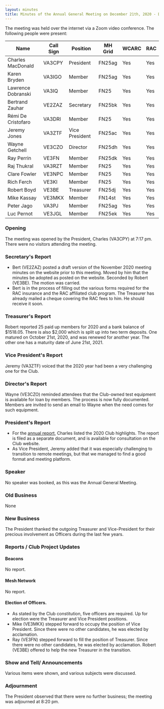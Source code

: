 ```yaml
---
layout: minutes
title: Minutes of the Annual General Meeting on December 21th, 2020 - DRAFT
---
```

The meeting was held over the internet via a Zoom video conference.
The following people were present:

| Name                   | Call Sign  | Position         | MH Grid | WCARC | RAC |
|------------------------|------------|------------------|---------|-------|-----|
| Charles MacDonald      | VA3CPY     | President        | FN25ag  | Yes   | Yes |
| Karen Bryden           | VA3IGO     | Member           | FN25ag  | Yes   | Yes |
| Lawrence Dobranski     | VA3IQ      | Member           | FN25    | Yes   | Yes |
| Bertrand Zauhar        | VE2ZAZ     | Secretary        | FN25bk  | Yes   | Yes |
| Rémi De Cristofaro     | VA3DRI     | Member           | FN25    | Yes   | Yes |    
| Jeremy Jones           | VA3ZTF     | Vice President   | FN25ac  | Yes   | Yes |
| Wayne Getchell         | VE3CZO     | Director         | FN25dh  | Yes   | Yes |
| Ray Perrin             | VE3FN      | Member           | FN25dk  | Yes   | Yes |
| Raj Thukral            | VA3RZT     | Member           | FN25    | Yes   | Yes |
| Clare Fowler           | VE3NPC     | Member           | FN25    | Yes   | Yes |
| Rich Ferch             | VE3KI      | Member           | FN25    | Yes   | Yes |
| Robert Boyd            | VE3BE      | Treasurer        | FN25dj  | Yes   | Yes |
| Mike Kassay            | VE3MKX     | Member           | FN14st  | Yes   | Yes |
| Peter Jago             | VA3PJ      | Member           | FN25ag  | Yes   | Yes |
| Luc Pernot             | VE3JGL     | Member           | FN25ek  | Yes   | Yes |


### Opening
The meeting was opened by the President, Charles (VA3CPY) at 7:17 pm.
There were no visitors attending the meeting.

### Secretary's Report  
- Bert (VE2ZAZ) posted a draft version of the November 2020 meeting minutes on the website prior to this meeting. Moved by him that the minutes be adopted as posted on the website. Seconded by Robert (VE3BE). The motion was carried.
- Bert is in the process of filling out the various forms required for the RAC insurance and the RAC affiliated club program. The Treasurer has already mailed a cheque covering the RAC fees to him. He should receive it soon.

### Treasurer's Report
Robert reported 25 paid up members for 2020 and a bank balance of $1518.05. There is also $2,000 which is split up into two term deposits. One matured on October 21st, 2020, and was renewed for another year. The other one has a maturity date of June 21st, 2021.

### Vice President's Report
Jeremy (VA3ZTF) voiced that the 2020 year had been a very challenging one for the Club.

### Director's Report
Wayne (VE3CZO) reminded attendees that the Club-owned test equipment is available for loan by members. The process is now fully documented. Members are invited to send an email to Wayne when the need comes for such equipment.

### President's Report
- For the [annual report](report2020.html), Charles listed the 2020 Club highlights. The report is filed as a separate document, and is available for consultation on the Club website.
- As Vice President, Jeremy added that it was especially challenging to transition to remote meetings, but that we managed to find a good format and meeting platform.

### Speaker
No speaker was booked, as this was the Annual General Meeting.

### Old Business
None

### New Business
The President thanked the outgoing Treasurer and Vice-President for their precious involvement as Officers during the last few years.

### Reports / Club Project Updates

#### Beacons
No report.

#### Mesh Network
No report.

#### Election of Officers.
- As stated by the Club constitution, five officers are required. Up for election were the Treasurer and Vice President positions.
- Mike (VE3MKX) stepped forward to occupy the position of Vice President. Since there were no other candidates, he was elected by acclamation.
- Ray (VE3FN) stepped forward to fill the position of Treasurer. Since there were no other candidates, he was elected by acclamation. Robert (VE3BE) offered to help the new Treasurer in the transition.

### Show and Tell/ Announcements
Various items were shown, and various subjects were discussed.

### Adjournment
The President observed that there were no further business; the meeting was adjourned at 8:20 pm.
